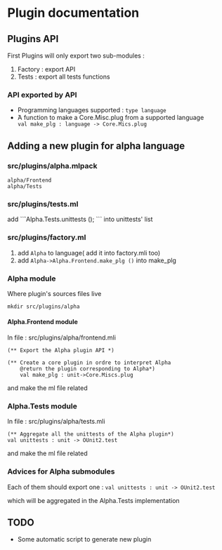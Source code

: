 # Plugin documentation
## Plugins API
First Plugins will only export two sub-modules :
1. Factory : export API
2. Tests : export all tests functions

### API exported by API
* Programming languages supported : ```type language```
* ̀A function to make a Core.Misc.plug from a supported language
```     val make_plg : language -> Core.Mics.plug``` 

## Adding a new plugin for alpha language

### src/plugins/alpha.mlpack
```
alpha/Frontend
alpha/Tests
```

### src/plugins/tests.ml
add ``̀`Alpha.Tests.unittests (); ``` into unittests' list

### src/plugins/factory.ml
1. add ```Alpha``` to language( add it into factory.mli too)
2. add ```Alpha->Alpha.Frontend.make_plg ()``` into make_plg

### Alpha module
Where plugin's sources files live

```
mkdir src/plugins/alpha
```

#### Alpha.Frontend module
In file : src/plugins/alpha/frontend.mli
```
(** Export the Alpha plugin API *)
                                         
(** Create a core plugin in ordre to interpret Alpha 
    @return the plugin corresponding to Alpha*)                        
    val make_plg : unit->Core.Miscs.plug
```

and make the ml file related

### Alpha.Tests module
In file : src/plugins/alpha/tests.mli

```
(** Aggregate all the unittests of the Alpha plugin*)
val unittests : unit -> OUnit2.test
```

and make the ml file related

### Advices for Alpha submodules
Each of them should export one :
```val unittests : unit -> OUnit2.test```

which will be aggregated in the Alpha.Tests implementation

## TODO
* Some automatic script to generate new plugin
